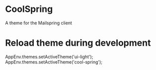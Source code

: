 # CoolSpring
A theme for the Mailspring client

# Reload theme during development
AppEnv.themes.setActiveTheme('ui-light');
AppEnv.themes.setActiveTheme('cool-spring');